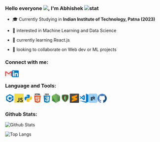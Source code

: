 ﻿### Hello everyone <img src="https://raw.githubusercontent.com/aemmadi/aemmadi/master/wave.gif" width="30px">, I'm Abhishek  ![stat](https://komarev.com/ghpvc/?username=abhishekgupta3&style=flat-square)
<!-- **abhishekgupta3/abhishekgupta3** is a ✨ _special_ ✨ repository because its `README.md` (this file) appears on your GitHub profile. -->

-   :mortar_board: Currently Studying in **Indian Institute of Technology, Patna (2023)**

- 🔭 interested in Machine Learning and Data Science
- 🌱 currently learning React.js
- 👯 looking to collaborate on Web dev or ML projects


### Connect with me:
[<img align="left" alt="Mail" width="22px" src="images/gmail.png"/>][Mail]
[<img align="left" alt="LinkedIn" width="22px" src="images/linkedin.png" />][linkedin]

<br />

### Language and Tools:
<img align="left" alt="C++" width="30px" src="images/c++.png" />
<img align="left" alt="JavaScript" width="30px" src="images/javascript.png" />
<img align="left" alt="Python" width="30px" src="images/python.png" />
<img align="left" alt="HTML5" width="30px" src="images/html.png" />
<img align="left" alt="CSS3" width="30px" src="images/css.png" />
<img align="left" alt="Node.js" width="30px" src="images/nodejs.png" />
<img align="left" alt="MongoDB" width="30px" src="images/mongodb.png"/>
<img align="left" alt="Sublime" width="30px" src="images/sublime.png" />
<img align="left" alt="Visual Studio Code" width="30px" src="images/vscode.png" />
<img align="left" alt="Git" width="30px" src="images/git.png" />
<img align="left" alt="GitHub" width="30px" src="images/github.png"/>

<br>
<br>

### Github Stats:

![Github Stats](https://github-readme-stats.vercel.app/api?username=abhishekgupta3&count_private=true&show_icons=true&include_all_commits=false&theme=dark&hide_border=false&&layout=compact)

![Top Langs](https://github-readme-stats.vercel.app/api/top-langs/?username=abhishekgupta3&hide=TeX&layout=compact&theme=dark&hide_border=true)



[linkedin]: https://www.linkedin.com/in/fa1k0n/
[mail]: mailto:abhigupta.4g@gmail
